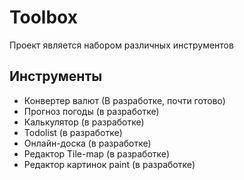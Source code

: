 
# Toolbox

Проект является набором различных инструментов

## Инструменты

- Конвертер валют (В разработке, почти готово)
- Прогноз погоды (в разработке)
- Калькулятор (в разработке)
- Todolist (в разработке)
- Онлайн-доска (в разработке)
- Редактор Tile-map (в разработке)
- Редактор картинок paint (в разработке)
